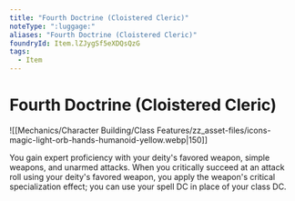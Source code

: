 ```yaml
---
title: "Fourth Doctrine (Cloistered Cleric)"
noteType: ":luggage:"
aliases: "Fourth Doctrine (Cloistered Cleric)"
foundryId: Item.lZJygSf5eXDQsQzG
tags:
  - Item
---
```


# Fourth Doctrine (Cloistered Cleric)
![[Mechanics/Character Building/Class Features/zz_asset-files/icons-magic-light-orb-hands-humanoid-yellow.webp|150]]

You gain expert proficiency with your deity's favored weapon, simple weapons, and unarmed attacks. When you critically succeed at an attack roll using your deity's favored weapon, you apply the weapon's critical specialization effect; you can use your spell DC in place of your class DC.
